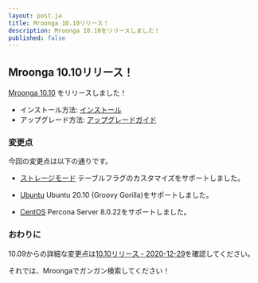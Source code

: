 ```yaml
---
layout: post.ja
title: Mroonga 10.10リリース！
description: Mroonga 10.10をリリースしました！
published: false
---
```


## Mroonga 10.10リリース！

[Mroonga 10.10](/ja/docs/news.html#release-10-10) をリリースしました！

* インストール方法: [インストール](/ja/docs/install.html)
* アップグレード方法: [アップグレードガイド](/ja/docs/upgrade.html)

### 変更点

今回の変更点は以下の通りです。

  * [ストレージモード](/ja/docs/tutorial/storage.html) テーブルフラグのカスタマイズをサポートしました。

  * [Ubuntu](/ja/docs/install/ubuntu.html) Ubuntu 20.10 (Groovy Gorilla)をサポートしました。

  * [CentOS](/ja/docs/install/centos.html) Percona Server 8.0.22をサポートしました。

### おわりに

10.09からの詳細な変更点は[10.10リリース - 2020-12-29](/ja/docs/news.html#release-12-29)を確認してください。

それでは、Mroongaでガンガン検索してください！
